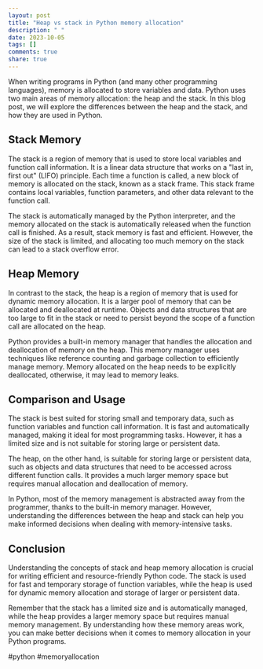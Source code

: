 ```yaml
---
layout: post
title: "Heap vs stack in Python memory allocation"
description: " "
date: 2023-10-05
tags: []
comments: true
share: true
---
```


When writing programs in Python (and many other programming languages), memory is allocated to store variables and data. Python uses two main areas of memory allocation: the heap and the stack. In this blog post, we will explore the differences between the heap and the stack, and how they are used in Python.

## Stack Memory

The stack is a region of memory that is used to store local variables and function call information. It is a linear data structure that works on a "last in, first out" (LIFO) principle. Each time a function is called, a new block of memory is allocated on the stack, known as a stack frame. This stack frame contains local variables, function parameters, and other data relevant to the function call.

The stack is automatically managed by the Python interpreter, and the memory allocated on the stack is automatically released when the function call is finished. As a result, stack memory is fast and efficient. However, the size of the stack is limited, and allocating too much memory on the stack can lead to a stack overflow error.

## Heap Memory

In contrast to the stack, the heap is a region of memory that is used for dynamic memory allocation. It is a larger pool of memory that can be allocated and deallocated at runtime. Objects and data structures that are too large to fit in the stack or need to persist beyond the scope of a function call are allocated on the heap.

Python provides a built-in memory manager that handles the allocation and deallocation of memory on the heap. This memory manager uses techniques like reference counting and garbage collection to efficiently manage memory. Memory allocated on the heap needs to be explicitly deallocated, otherwise, it may lead to memory leaks.

## Comparison and Usage

The stack is best suited for storing small and temporary data, such as function variables and function call information. It is fast and automatically managed, making it ideal for most programming tasks. However, it has a limited size and is not suitable for storing large or persistent data.

The heap, on the other hand, is suitable for storing large or persistent data, such as objects and data structures that need to be accessed across different function calls. It provides a much larger memory space but requires manual allocation and deallocation of memory.

In Python, most of the memory management is abstracted away from the programmer, thanks to the built-in memory manager. However, understanding the differences between the heap and stack can help you make informed decisions when dealing with memory-intensive tasks.

## Conclusion

Understanding the concepts of stack and heap memory allocation is crucial for writing efficient and resource-friendly Python code. The stack is used for fast and temporary storage of function variables, while the heap is used for dynamic memory allocation and storage of larger or persistent data.

Remember that the stack has a limited size and is automatically managed, while the heap provides a larger memory space but requires manual memory management. By understanding how these memory areas work, you can make better decisions when it comes to memory allocation in your Python programs.

#python #memoryallocation